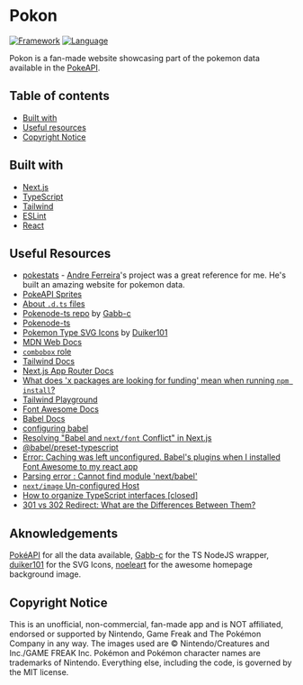 # Pokon

[![Framework](https://img.shields.io/badge/framework-next.js-cornflowerblue.svg?style=flat)](https://nextjs.org/)
[![Language](https://img.shields.io/badge/language-typescript-darkblue.svg?style=flat)](https://www.typescriptlang.org/)

Pokon is a fan-made website showcasing part of the pokemon data available in the [PokeAPI](https://pokeapi.co/).

## Table of contents

- [Built with](#built-with)
- [Useful resources](#useful-resources)
- [Copyright Notice](#copyright-notice)

## Built with

- [Next.js](https://nextjs.org/)
- [TypeScript](https://www.typescriptlang.org/)
- [Tailwind](https://tailwindcss.com/docs/installation)
- [ESLint](https://eslint.org/)
- [React](https://react.dev)

## Useful Resources

- [pokestats](https://github.com/andreferreiradlw/pokestats?tab=readme-ov-file) - [Andre Ferreira](https://github.com/andreferreiradlw)'s project was a great reference for me. He's built an amazing website for pokemon data.
- [PokeAPI Sprites](https://github.com/PokeAPI/sprites#sprites)
- [About `.d.ts` files](https://github.com/andreferreiradlw)
- [Pokenode-ts repo](https://github.com/Gabb-c/pokenode-ts?tab=readme-ov-file) by [Gabb-c](https://github.com/Gabb-c)
- [Pokenode-ts](https://pokenode-ts.vercel.app)
- [Pokemon Type SVG Icons](https://github.com/duiker101/pokemon-type-svg-icons) by [Duiker101](https://github.com/duiker101)
- [MDN Web Docs](https://developer.mozilla.org/pt-BR/)
- [`combobox` role](https://developer.mozilla.org/en-US/docs/Web/Accessibility/ARIA/Roles/combobox_role)
- [Tailwind Docs](https://tailwindcss.com/docs/)
- [Next.js App Router Docs](https://nextjs.org/docs/app)
- [What does 'x packages are looking for funding' mean when running `npm install`?](https://stackoverflow.com/questions/58972251/what-does-x-packages-are-looking-for-funding-mean-when-running-npm-install)
- [Tailwind Playground](https://play.tailwindcss.com/)
- [Font Awesome Docs](https://fontawesome.com/docs/)
- [Babel Docs](https://babeljs.io/docs/)
- [configuring babel](https://nextjs.org/docs/pages/building-your-application/configuring/babel)
- [Resolving "Babel and `next/font` Conflict" in Next.js](https://nextjs.org/docs/messages/babel-font-loader-conflict)
- [@babel/preset-typescript](https://babeljs.io/docs/babel-preset-typescript)
- [Error: Caching was left unconfigured. Babel's plugins when I installed Font Awesome to my react app](https://stackoverflow.com/questions/71356327/error-caching-was-left-unconfigured-babels-plugins-when-i-installed-font-awes)
- [Parsing error : Cannot find module 'next/babel'](https://stackoverflow.com/questions/68163385/parsing-error-cannot-find-module-next-babel)
- [`next/image` Un-configured Host](https://nextjs.org/docs/messages/next-image-unconfigured-host)
- [How to organize TypeScript interfaces \[closed\]](https://stackoverflow.com/questions/36633033/how-to-organize-typescript-interfaces)
- [301 vs 302 Redirect: What are the Differences Between Them?](https://rockcontent.com/blog/301-vs-302-redirect/)

## Aknowledgements

[PokéAPI](https://pokeapi.co) for all the data available, [Gabb-c](https://github.com/Gabb-c) for the TS NodeJS wrapper, [duiker101](https://github.com/duiker101/pokemon-type-svg-icons) for the SVG Icons, [noeleart](https://www.deviantart.com/noeleart/gallery) for the awesome homepage background image.

## Copyright Notice

This is an unofficial, non-commercial, fan-made app and is NOT affiliated, endorsed or supported by Nintendo, Game Freak and The Pokémon Company in any way. The images used are © Nintendo/Creatures and Inc./GAME FREAK Inc. Pokémon and Pokémon character names are trademarks of Nintendo. Everything else, including the code, is governed by the MIT license.